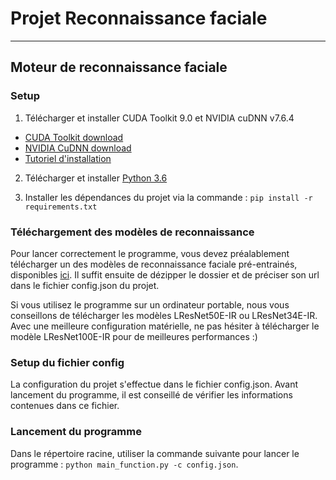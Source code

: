 # Projet Reconnaissance faciale
---

## Moteur de reconnaissance faciale

### Setup
1. Télécharger et installer CUDA Toolkit 9.0 et NVIDIA cuDNN v7.6.4
* [CUDA Toolkit download](https://developer.nvidia.com/cuda-90-download-archive)
* [NVIDIA CuDNN download](https://developer.nvidia.com/rdp/cudnn-archive)
* [Tutoriel d'installation](https://docs.nvidia.com/deeplearning/sdk/cudnn-install/index.html)

2. Télécharger et installer [Python 3.6](https://www.python.org/downloads/release/python-368/)

3. Installer les dépendances du projet via la commande : `pip install -r requirements.txt`

### Téléchargement des modèles de reconnaissance
Pour lancer correctement le programme, vous devez préalablement télécharger un des modèles de reconnaissance faciale pré-entrainés, disponibles [ici](https://github.com/deepinsight/insightface/wiki/Model-Zoo). Il suffit ensuite de dézipper le dossier et de préciser son url dans le fichier config.json du projet.

Si vous utilisez le programme sur un ordinateur portable, nous vous conseillons de télécharger les modèles LResNet50E-IR ou  LResNet34E-IR. Avec une meilleure configuration matérielle, ne pas hésiter à télécharger le modèle LResNet100E-IR pour de meilleures performances :)

### Setup du fichier config
La configuration du projet s'effectue dans le fichier config.json. Avant lancement du programme, il est conseillé de vérifier les informations contenues dans ce fichier.

### Lancement du programme
Dans le répertoire racine, utiliser la commande suivante pour lancer le programme : `python main_function.py -c config.json`.

